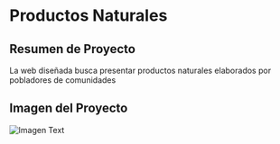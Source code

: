 # Productos Naturales
## Resumen de Proyecto
La web diseñada busca presentar productos naturales elaborados por pobladores de comunidades 
## Imagen del Proyecto
![Imagen Text]()
### 